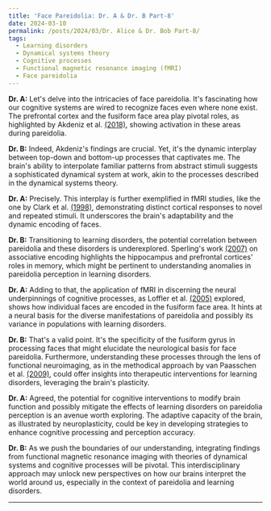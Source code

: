 ```yaml
---
title: 'Face Pareidolia: Dr. A & Dr. B Part-8'
date: 2024-03-10
permalink: /posts/2024/03/Dr. Alice & Dr. Bob Part-8/
tags:
  - Learning disorders
  - Dynamical systems theory
  - Cognitive processes
  - Functional magnetic resonance imaging (fMRI)
  - Face pareidolia
---
```


**Dr. A:** Let's delve into the intricacies of face pareidolia. It's fascinating how our cognitive systems are wired to recognize faces even where none exist. The prefrontal cortex and the fusiform face area play pivotal roles, as highlighted by Akdeniz et al. [(2018)](https://consensus.app/papers/mechanisms-underlying-pareidolia-processing-fmri-study-akdeniz/aea7ad19719c54ae85e6f8b47c495a64/?utm_source=chatgpt), showing activation in these areas during pareidolia.

**Dr. B:** Indeed, Akdeniz's findings are crucial. Yet, it's the dynamic interplay between top-down and bottom-up processes that captivates me. The brain's ability to interpolate familiar patterns from abstract stimuli suggests a sophisticated dynamical system at work, akin to the processes described in the dynamical systems theory.

**Dr. A:** Precisely. This interplay is further exemplified in fMRI studies, like the one by Clark et al. [(1998)](https://consensus.app/papers/fmri-study-face-perception-memory-using-stimulus-clark/7604a2c2de8a5dee99441d8ee28634a2/?utm_source=chatgpt), demonstrating distinct cortical responses to novel and repeated stimuli. It underscores the brain's adaptability and the dynamic encoding of faces.

**Dr. B:** Transitioning to learning disorders, the potential correlation between pareidolia and these disorders is underexplored. Sperling's work [(2007)](https://consensus.app/papers/studies-associative-encoding-normal-aging-mild-cognitive-sperling/ad589e9a9c5c5d109ae0792b2b4295a0/?utm_source=chatgpt) on associative encoding highlights the hippocampus and prefrontal cortices' roles in memory, which might be pertinent to understanding anomalies in pareidolia perception in learning disorders.

**Dr. A:** Adding to that, the application of fMRI in discerning the neural underpinnings of cognitive processes, as Loffler et al. [(2005)](https://consensus.app/papers/evidence-representation-faces-loffler/951b178676685bc59a8fd1326cd1cc42/?utm_source=chatgpt) explored, shows how individual faces are encoded in the fusiform face area. It hints at a neural basis for the diverse manifestations of pareidolia and possibly its variance in populations with learning disorders.

**Dr. B:** That's a valid point. It's the specificity of the fusiform gyrus in processing faces that might elucidate the neurological basis for face pareidolia. Furthermore, understanding these processes through the lens of functional neuroimaging, as in the methodical approach by van Paasschen et al. [(2009)](https://consensus.app/papers/change-brain-functioning-cognitionfocused-paasschen/6f0dbfeb9c9054e894b851aeed64ab5d/?utm_source=chatgpt), could offer insights into therapeutic interventions for learning disorders, leveraging the brain's plasticity.

**Dr. A:** Agreed, the potential for cognitive interventions to modify brain function and possibly mitigate the effects of learning disorders on pareidolia perception is an avenue worth exploring. The adaptive capacity of the brain, as illustrated by neuroplasticity, could be key in developing strategies to enhance cognitive processing and perception accuracy.

**Dr. B:** As we push the boundaries of our understanding, integrating findings from functional magnetic resonance imaging with theories of dynamical systems and cognitive processes will be pivotal. This interdisciplinary approach may unlock new perspectives on how our brains interpret the world around us, especially in the context of pareidolia and learning disorders.

---